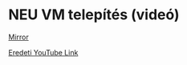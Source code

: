 # NEU VM telepítés (videó)

[Mirror](https://files.catbox.moe/4fjmse.webm)

[Eredeti YouTube Link](https://www.youtube.com/watch?v=Qs6yWS1n3W8)

